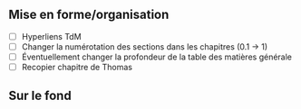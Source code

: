 ## Mise en forme/organisation
- [ ] Hyperliens TdM
- [ ] Changer la numérotation des sections dans les chapitres (0.1 -> 1)
- [ ] Éventuellement changer la profondeur de la table des matières générale
- [ ] Recopier chapitre de Thomas

## Sur le fond
